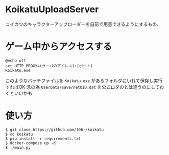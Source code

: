 # KoikatuUploadServer
コイカツのキャラクターアップローダーを自前で用意できるようにするもの.

# ゲーム中からアクセスする
```
@echo off
set HTTP_PROXY=(サーバのアドレス):(ポート)
Koikatu.exe
```
このようなバッチファイルを `Koikatu.exe` があるフォルダにいれて保存し実行すればOK
念の為 `UserData/save/netUID.dat` を公式ロダのとは違うのにしておくといいかも

# 使い方
```
$ git clone https://github.com/106-/koikatu
$ cd koikatu
$ pip install -r requirements.txt
$ docker-compose up -d
$ ./main.py
```